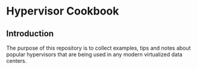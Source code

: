 # Hypervisor Cookbook

## Introduction

The purpose of this repository is to collect examples, tips and notes about popular hypervisors that are being used in any modern virtualized data centers.
